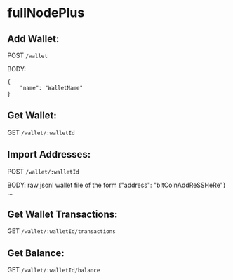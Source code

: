 # fullNodePlus

## Add Wallet:

POST `/wallet`

BODY:
```
{
	"name": "WalletName"
}
```

## Get Wallet:

GET `/wallet/:walletId`

## Import Addresses:

POST `/wallet/:walletId`

BODY: raw jsonl wallet file of the form
{"address": "bItCoInAddReSSHeRe"}
...

## Get Wallet Transactions:

GET `/wallet/:walletId/transactions`

## Get Balance:

GET `/wallet/:walletId/balance`

